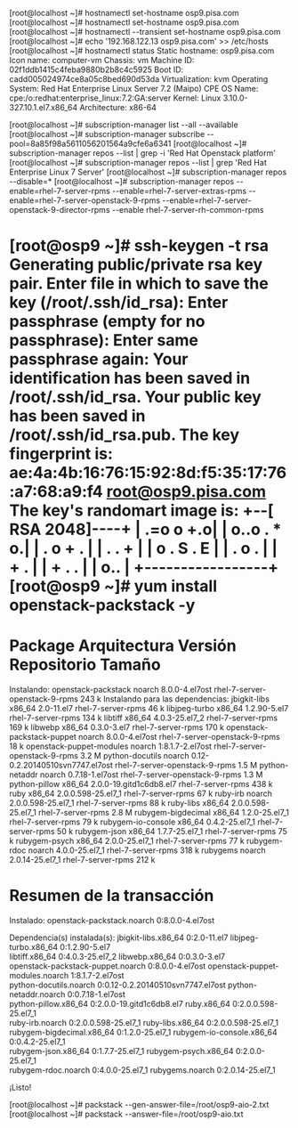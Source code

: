 [root@localhost ~]# hostnamectl set-hostname osp9.pisa.com
[root@localhost ~]# hostnamectl set-hostname osp9.pisa.com
[root@localhost ~]# hostnamectl --transient set-hostname osp9.pisa.com
[root@localhost ~]# echo '192.168.122.13 osp9.pisa.com' >> /etc/hosts
[root@localhost ~]# hostnamectl status
   Static hostname: osp9.pisa.com
         Icon name: computer-vm
           Chassis: vm
        Machine ID: 02f1ddb1415c4feba9880b2b8c4c5925
           Boot ID: cadd005024974ce8a05c8bed690d53da
    Virtualization: kvm
  Operating System: Red Hat Enterprise Linux Server 7.2 (Maipo)
       CPE OS Name: cpe:/o:redhat:enterprise_linux:7.2:GA:server
            Kernel: Linux 3.10.0-327.10.1.el7.x86_64
      Architecture: x86-64
      

[root@localhost ~]# subscription-manager list --all --available
[root@localhost ~]# subscription-manager subscribe --pool=8a85f98a5611056201564a9cfe6a6341
[root@localhost ~]# subscription-manager repos --list | grep -i 'Red Hat Openstack platform'
[root@localhost ~]# subscription-manager repos --list | grep 'Red Hat Enterprise Linux 7 Server' 
[root@localhost ~]# subscription-manager repos --disable=*
[root@localhost ~]# subscription-manager repos --enable=rhel-7-server-rpms --enable=rhel-7-server-extras-rpms --enable=rhel-7-server-openstack-9-rpms --enable=rhel-7-server-openstack-9-director-rpms --enable rhel-7-server-rh-common-rpms
 
[root@osp9 ~]# ssh-keygen -t rsa
Generating public/private rsa key pair.
Enter file in which to save the key (/root/.ssh/id_rsa): 
Enter passphrase (empty for no passphrase): 
Enter same passphrase again: 
Your identification has been saved in /root/.ssh/id_rsa.
Your public key has been saved in /root/.ssh/id_rsa.pub.
The key fingerprint is:
ae:4a:4b:16:76:15:92:8d:f5:35:17:76:a7:68:a9:f4 root@osp9.pisa.com
The key's randomart image is:
+--[ RSA 2048]----+
|      .=o   o +.o|
|      o..o . * o.|
|        . o + .  |
|       . . +     |
|    o . S . E    |
|   . o .         |
|    +   .        |
|   + . .         |
|    o..          |
+-----------------+
[root@osp9 ~]# yum install openstack-packstack -y
=======================================================================================================================================
 Package                           Arquitectura  Versión                                   Repositorio                           Tamaño
=======================================================================================================================================
Instalando:
 openstack-packstack               noarch        8.0.0-4.el7ost                            rhel-7-server-openstack-9-rpms        243 k
Instalando para las dependencias:
 jbigkit-libs                      x86_64        2.0-11.el7                                rhel-7-server-rpms                     46 k
 libjpeg-turbo                     x86_64        1.2.90-5.el7                              rhel-7-server-rpms                    134 k
 libtiff                           x86_64        4.0.3-25.el7_2                            rhel-7-server-rpms                    169 k
 libwebp                           x86_64        0.3.0-3.el7                               rhel-7-server-rpms                    170 k
 openstack-packstack-puppet        noarch        8.0.0-4.el7ost                            rhel-7-server-openstack-9-rpms         18 k
 openstack-puppet-modules          noarch        1:8.1.7-2.el7ost                          rhel-7-server-openstack-9-rpms        3.2 M
 python-docutils                   noarch        0.12-0.2.20140510svn7747.el7ost           rhel-7-server-openstack-9-rpms        1.5 M
 python-netaddr                    noarch        0.7.18-1.el7ost                           rhel-7-server-openstack-9-rpms        1.3 M
 python-pillow                     x86_64        2.0.0-19.gitd1c6db8.el7                   rhel-7-server-rpms                    438 k
 ruby                              x86_64        2.0.0.598-25.el7_1                        rhel-7-server-rpms                     67 k
 ruby-irb                          noarch        2.0.0.598-25.el7_1                        rhel-7-server-rpms                     88 k
 ruby-libs                         x86_64        2.0.0.598-25.el7_1                        rhel-7-server-rpms                    2.8 M
 rubygem-bigdecimal                x86_64        1.2.0-25.el7_1                            rhel-7-server-rpms                     79 k
 rubygem-io-console                x86_64        0.4.2-25.el7_1                            rhel-7-server-rpms                     50 k
 rubygem-json                      x86_64        1.7.7-25.el7_1                            rhel-7-server-rpms                     75 k
 rubygem-psych                     x86_64        2.0.0-25.el7_1                            rhel-7-server-rpms                     77 k
 rubygem-rdoc                      noarch        4.0.0-25.el7_1                            rhel-7-server-rpms                    318 k
 rubygems                          noarch        2.0.14-25.el7_1                           rhel-7-server-rpms                    212 k

Resumen de la transacción
=======================================================================================================================================
Instalado:
  openstack-packstack.noarch 0:8.0.0-4.el7ost                                                                                          

Dependencia(s) instalada(s):
  jbigkit-libs.x86_64 0:2.0-11.el7                                       libjpeg-turbo.x86_64 0:1.2.90-5.el7                           
  libtiff.x86_64 0:4.0.3-25.el7_2                                        libwebp.x86_64 0:0.3.0-3.el7                                  
  openstack-packstack-puppet.noarch 0:8.0.0-4.el7ost                     openstack-puppet-modules.noarch 1:8.1.7-2.el7ost              
  python-docutils.noarch 0:0.12-0.2.20140510svn7747.el7ost               python-netaddr.noarch 0:0.7.18-1.el7ost                       
  python-pillow.x86_64 0:2.0.0-19.gitd1c6db8.el7                         ruby.x86_64 0:2.0.0.598-25.el7_1                              
  ruby-irb.noarch 0:2.0.0.598-25.el7_1                                   ruby-libs.x86_64 0:2.0.0.598-25.el7_1                         
  rubygem-bigdecimal.x86_64 0:1.2.0-25.el7_1                             rubygem-io-console.x86_64 0:0.4.2-25.el7_1                    
  rubygem-json.x86_64 0:1.7.7-25.el7_1                                   rubygem-psych.x86_64 0:2.0.0-25.el7_1                         
  rubygem-rdoc.noarch 0:4.0.0-25.el7_1                                   rubygems.noarch 0:2.0.14-25.el7_1                             

¡Listo!

[root@localhost ~]# packstack --gen-answer-file=/root/osp9-aio-2.txt
[root@localhost ~]# packstack --answer-file=/root/osp9-aio.txt 







